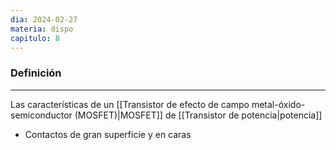 ```yaml
---
dia: 2024-02-27
materia: dispo
capitulo: 8
---
```

### Definición
---
Las características de un [[Transistor de efecto de campo metal-óxido-semiconductor (MOSFET)|MOSFET]] de [[Transistor de potencia|potencia]]
 * Contactos de gran superficie y en caras 